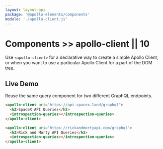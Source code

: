 ```yaml
---
layout: layout-api
package: '@apollo-elements/components'
module: './apollo-client.js'
---
```

# Components >> apollo-client || 10

Use `<apollo-client>` for a declarative way to create a simple Apollo Client, or when you want to use a particular Apollo Client for a part of the DOM tree.

## Live Demo

Reuse the same query component for two different GraphQL endpoints.

```html wcd jpNhlIZvECSa3DtawJOk www/index.html
<apollo-client uri="https://api.spacex.land/graphql">
  <h2>SpaceX API Queries</h2>
  <introspection-queries></introspection-queries>
</apollo-client>

<apollo-client uri="https://rickandmortyapi.com/graphql">
  <h2>Rick and Morty API Queries</h2>
  <introspection-queries></introspection-queries>
</apollo-client>
```
